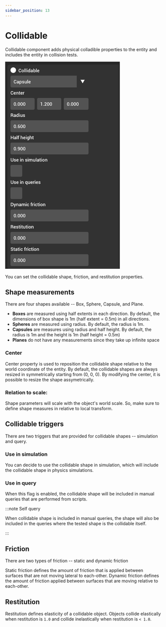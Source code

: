 ```yaml
---
sidebar_position: 13
---
```


# Collidable

Collidable component adds physical colladible properties to the entity and includes the entity in collision tests.

![Collidable](./img/collidable.png)

You can set the collidable shape, friction, and restitution properties.

## Shape measurements

There are four shapes available -- Box, Sphere, Capsule, and Plane.

- **Boxes** are measured using half extents in each direction. By default, the dimensions of box shape is 1m (half extent = 0.5m) in all directions.
- **Spheres** are measured using radius. By default, the radius is 1m.
- **Capsules** are measures using radius and half height. By default, the radius is 1m and the height is 1m (half height = 0.5m)
- **Planes** do not have any measurements since they take up infinite space

### Center

Center property is used to reposition the collidable shape relative to the world coordinate of the entity. By default, the collidable shapes
are always resized in symmetrically starting from (0, 0, 0). By modifying the center, it is possible to resize the shape assymetrically.

### Relation to scale:

Shape parameters will scale with the object's world scale. So, make sure to define shape measures in relative to local transform.

## Collidable triggers

There are two triggers that are provided for collidable shapes -- simulation and query.

### Use in simulation

You can decide to use the collidable shape in simulation, which will include the collidable shape in physics simulations.

### Use in query

When this flag is enabled, the collidable shape will be included in manual queries that are performed from scripts.

:::note Self query

When collidable shape is included in manual queries, the shape will also be included in the queries where the tested shape is the collidable itself.

:::

## Friction

There are two types of friction -- static and dynamic friction

Static friction defines the amount of friction that is applied between surfaces that are not moving lateral to each-other. Dynamic friction defines the amount of friction applied between surfaces that are moving relative to each-other.

## Restitution

Restitution defines elasticity of a collidable object. Objects collide elastically when restitution is `1.0` and collide inelastically when restitution is `< 1.0`.
